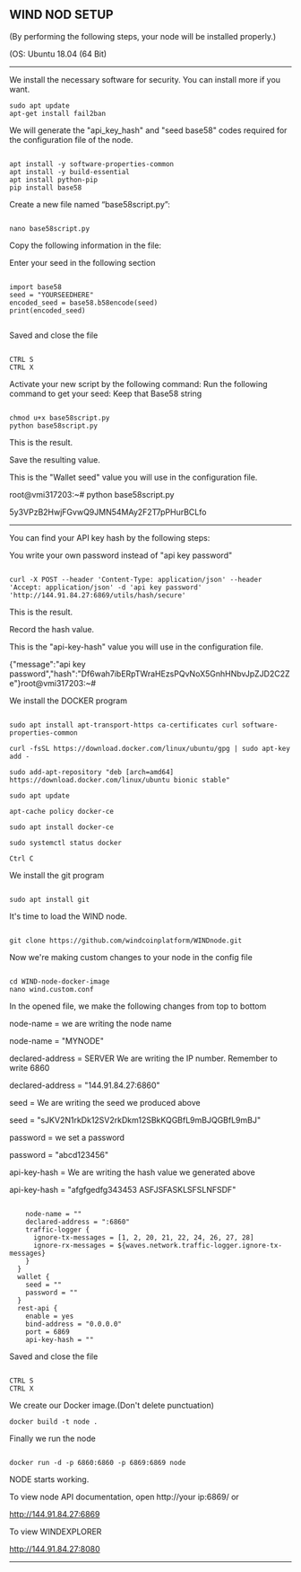 ## WIND NOD SETUP
(By performing the following steps, your node will be installed properly.)

(OS: Ubuntu 18.04 (64 Bit)

-------------------------------------------------------------------------

We install the necessary software for security. You can install more if you want.

```
sudo apt update
apt-get install fail2ban

```

We will generate the "api_key_hash" and "seed base58" codes required for the configuration file of the node.

```

apt install -y software-properties-common
apt install -y build-essential
apt install python-pip
pip install base58

```

Create a new file named “base58script.py”:

```

nano base58script.py

```

Copy the following information in the file:

Enter your seed in the following section

```

import base58
seed = "YOURSEEDHERE"
encoded_seed = base58.b58encode(seed)
print(encoded_seed)


```

Saved and close the file

```

CTRL S 
CTRL X

```

Activate your new script by the following command:
Run the following command to get your seed:
Keep that Base58 string 

```

chmod u+x base58script.py
python base58script.py

```
This is the result.

Save the resulting value. 

This is the "Wallet seed" value you will use in the configuration file.

root@vmi317203:~# python base58script.py

5y3VPzB2HwjFGvwQ9JMN54MAy2F2T7pPHurBCLfo


------------------------------------------------------------------------------------------

You can find your API key hash by the following steps:

You write your own password instead of "api key password"

```

curl -X POST --header 'Content-Type: application/json' --header 'Accept: application/json' -d 'api key password' 'http://144.91.84.27:6869/utils/hash/secure'

```

This is the result.

Record the hash value.

This is the "api-key-hash" value you will use in the configuration file.

{"message":"api key password","hash":"Df6wah7ibERpTWraHEzsPQvNoX5GnhHNbvJpZJD2C2Ze"}root@vmi317203:~#



We install the DOCKER program

```

sudo apt install apt-transport-https ca-certificates curl software-properties-common

curl -fsSL https://download.docker.com/linux/ubuntu/gpg | sudo apt-key add -

sudo add-apt-repository "deb [arch=amd64] https://download.docker.com/linux/ubuntu bionic stable"

sudo apt update

apt-cache policy docker-ce

sudo apt install docker-ce

sudo systemctl status docker

Ctrl C

```


We install the git program

```

sudo apt install git

```

It's time to load the WIND node.

```

git clone https://github.com/windcoinplatform/WINDnode.git

```

Now we're making custom changes to your node in the config file

```

cd WIND-node-docker-image
nano wind.custom.conf

```

In the opened file, we make the following changes from top to bottom

node-name = we are writing the node name

node-name = "MYNODE"

declared-address = SERVER We are writing the IP number. Remember to write 6860

declared-address = "144.91.84.27:6860"

seed = We are writing the seed we produced above

seed = "sJKV2N1rkDk12SV2rkDkm12SBkKQGBfL9mBJQGBfL9mBJ"

password = we set a password

password = "abcd123456"

api-key-hash = We are writing the hash value we generated above

api-key-hash = "afgfgedfg343453 ASFJSFASKLSFSLNFSDF"

```

    node-name = ""
    declared-address = ":6860"
    traffic-logger {
      ignore-tx-messages = [1, 2, 20, 21, 22, 24, 26, 27, 28]
      ignore-rx-messages = ${waves.network.traffic-logger.ignore-tx-messages}
    }
  }
  wallet {
    seed = ""
    password = ""
  }
  rest-api {
    enable = yes
    bind-address = "0.0.0.0"
    port = 6869
    api-key-hash = ""

```

Saved and close the file

```

CTRL S 
CTRL X

```

We create our Docker image.(Don't delete punctuation)


```
docker build -t node .

```

Finally we run the node

```

docker run -d -p 6860:6860 -p 6869:6869 node

```

NODE starts working.

To view node API documentation, open http://your ip:6869/ or

http://144.91.84.27:6869

To view WINDEXPLORER

http://144.91.84.27:8080

--------------------------------------------------------------------------------------------------------------------------------

